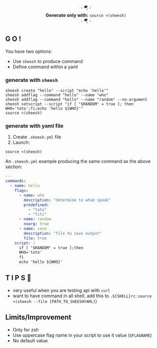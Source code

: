 
<div align=center>
<strong>·</strong> 🪂 <strong>·</strong>
<br><strong>Generate only with:</strong>
<code>source <(sheesh)</code>
<br><strong>·</strong> 🪂 <strong>·</strong>
</div>


## G O !
You have two options:
* Use `sheesh` to produce command
* Define command within a yaml

### generate with `sheesh`

```shell
sheesh create "hello" --script "echo 'hello'"
sheesh addflag --command "hello" --name "who"
sheesh addflag --command "hello" --name "random" --no-argument
sheesh setscript --script "if [ "$RANDOM" = true ]; then WHO='toto';fi;echo 'hello ${WHO}'"
source <(sheesh)
```

### generate with yaml file

1. Create `.sheesh.yml` file
2. Launch:
```shell
source <(sheesh)
```

An `.sheesh.yml` example producing the same command as the above section:
```yaml
---
commands:
  - name: hello
    flags:
      - name: who
        description: "determine to whom speak"
        predefined:
          - "toto"
          - "titi"
      - name: random
        noarg: true
      - name: save
        description: "file to save output"
        file: true
    script: |
      if [ "$RANDOM" = true ];then
      WHO='toto'
      fi
      echo 'hello ${WHO}'
```

## T I P S 🎩

* very useful when you are testing api with `curl`
* want to have command in all shell, add this to `.${SHELL}rc`: `source <(sheesh --file [PATH_TO_SHEESHYAML]`)


## Limits/Improvement
* Only for zsh
* Use uppercase flag name in your script to use it value (`$FLAGNAME`)
* No default value